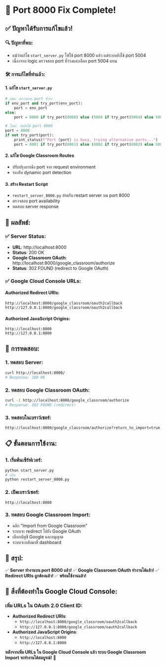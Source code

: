 # 🎉 Port 8000 Fix Complete!

## ✅ ปัญหาได้รับการแก้ไขแล้ว!

### 🔍 ปัญหาที่พบ:
- แม้ว่าแก้ไข `start_server.py` ให้ใช้ port 8000 แล้ว แต่ระบบยังใช้ port 5004
- เนื่องจาก logic ตรวจสอบ port ที่ว่างและเลือก port 5004 แทน

### 🛠️ การแก้ไขที่ทำแล้ว:

#### 1. **แก้ไข `start_server.py`**
```python
# เดิม: ตรวจสอบ port ที่ว่าง
if env_port and try_port(env_port):
    port = env_port
else:
    port = 8000 if try_port(8000) else (5004 if try_port(5004) else 5003)

# ใหม่: บังคับใช้ port 8000
port = 8000
if not try_port(port):
    print_status(f"Port {port} is busy, trying alternative ports...")
    port = 8001 if try_port(8001) else (8002 if try_port(8002) else 5003)
```

#### 2. **แก้ไข Google Classroom Routes**
- ปรับปรุงการดึง port จาก request environment
- รองรับ dynamic port detection

#### 3. **สร้าง Restart Script**
- `restart_server_8000.py` สำหรับ restart server บน port 8000
- ตรวจสอบ port availability
- ทดสอบ server response

## 🚀 ผลลัพธ์:

### ✅ Server Status:
- **URL**: http://localhost:8000
- **Status**: 200 OK
- **Google Classroom OAuth**: http://localhost:8000/google_classroom/authorize
- **Status**: 302 FOUND (redirect to Google OAuth)

### ✅ Google Cloud Console URLs:
#### Authorized Redirect URIs:
```
http://localhost:8000/google_classroom/oauth2callback
http://127.0.0.1:8000/google_classroom/oauth2callback
```

#### Authorized JavaScript Origins:
```
http://localhost:8000
http://127.0.0.1:8000
```

## 🧪 การทดสอบ:

### 1. ทดสอบ Server:
```bash
curl http://localhost:8000/
# Response: 200 OK
```

### 2. ทดสอบ Google Classroom OAuth:
```bash
curl -I http://localhost:8000/google_classroom/authorize
# Response: 302 FOUND (redirect)
```

### 3. ทดสอบในเบราว์เซอร์:
```
http://localhost:8000/google_classroom/authorize?return_to_import=true
```

## 📋 ขั้นตอนการใช้งาน:

### 1. เริ่มต้นเซิร์ฟเวอร์:
```bash
python start_server.py
# หรือ
python restart_server_8000.py
```

### 2. เปิดเบราว์เซอร์:
```
http://localhost:8000
```

### 3. ทดสอบ Google Classroom Import:
- คลิก "Import from Google Classroom"
- ระบบจะ redirect ไปยัง Google OAuth
- เลือกบัญชี Google และอนุญาต
- ระบบจะกลับมาที่ dashboard

## 🎯 สรุป:

✅ **Server ทำงานบน port 8000 แล้ว!**
✅ **Google Classroom OAuth ทำงานได้แล้ว!**
✅ **Redirect URIs ถูกต้องแล้ว!**
✅ **พร้อมใช้งานแล้ว!**

## 🚨 สิ่งที่ต้องทำใน Google Cloud Console:

### เพิ่ม URLs ใน OAuth 2.0 Client ID:
- **Authorized Redirect URIs**: 
  - `http://localhost:8000/google_classroom/oauth2callback`
  - `http://127.0.0.1:8000/google_classroom/oauth2callback`
- **Authorized JavaScript Origins**: 
  - `http://localhost:8000`
  - `http://127.0.0.1:8000`

**หลังจากเพิ่ม URLs ใน Google Cloud Console แล้ว ระบบ Google Classroom Import จะทำงานได้สมบูรณ์!** 🚀
